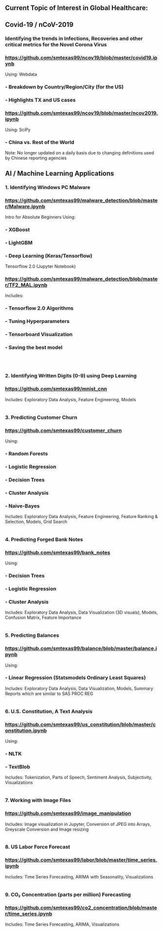 
## Current Topic of Interest in Global Healthcare: 
## Covid-19 / nCoV-2019
### Identifying the trends in Infections, Recoveries and other critical metrics for the Novel Corona Virus

###     https://github.com/smtexas99/ncov19/blob/master/covid19.ipynb
Using: Webdata 
###    - Breakdown by Country/Region/City (for the US)
###    - Highlights TX and US cases

###     https://github.com/smtexas99/ncov19/blob/master/ncov2019.ipynb
Using: SciPy 
###    - China vs. Rest of the World   
Note: No longer updated on a daily basis due to changing definitions used by Chinese reporting agencies

## AI / Machine Learning Applications

### 1. Identifying Windows PC Malware
###     https://github.com/smtexas99/malware_detection/blob/master/Malware.ipynb
Intro for Absolute Beginners Using:
###    - XGBoost
###    - LightGBM
###    - Deep Learning (Keras/Tensorflow)

Tensorflow 2.0 (Jupyter Notebook)
### https://github.com/smtexas99/malware_detection/blob/master/TF2_MAL.ipynb
Includes:
###    - Tensorflow 2.0 Algorithms
###    - Tuning Hyperparameters
###    - Tensorboard Visualization
###    - Saving the best model
<br></br>
### 2. Identifying Written Digits (0-9) using Deep Learning
###     https://github.com/smtexas99/mnist_cnn
Includes: Exploratory Data Analysis, Feature Engineering, Models
<br></br>
### 3. Predicting Customer Churn
###     https://github.com/smtexas99/customer_churn
Using:
###    - Random Forests
###    - Logistic Regression
###    - Decision Trees
###    - Cluster Analysis
###    - Naive-Bayes
Includes: Exploratory Data Analysis, Feature Engineering, Feature Ranking & Selection, Models, Grid Search
<br></br>
### 4. Predicting Forged Bank Notes
###     https://github.com/smtexas99/bank_notes
Using:
  ###   - Decision Trees
  ###   - Logistic Regression
  ###   - Cluster Analysis
Includes: Exploratory Data Analysis, Data Visualization (3D visuals), Models, Confusion Matrix, Feature Importance
<br></br>
### 5. Predicting Balances
###     https://github.com/smtexas99/balance/blob/master/balance.ipynb
Using:
  ###   - Linear Regression (Statsmodels Ordinary Least Squares)
Includes: Exploratory Data Analysis, Data Visualization, Models, Summary Reports which are similar to SAS PROC REG
<br></br>
### 6. U.S. Constitution, A Text Analysis
###    https://github.com/smtexas99/us_constitution/blob/master/constitution.ipynb
Using:
  ###   - NLTK
  ###   - TextBlob
Includes: Tokenization, Parts of Speech, Sentiment Analysis, Subjectivity, Visualizations
<br></br>
### 7. Working with Image Files
###    https://github.com/smtexas99/image_manipulation
Includes: Image visualization in Jupyter, Conversion of JPEG into Arrays, Greyscale Conversion and Image resizing
<br></br>

### 8. US Labor Force Forecast
###    https://github.com/smtexas99/labor/blob/master/time_series.ipynb
Includes: Time Series Forecasting, ARIMA with Seasonality, Visualizations
<br></br>

### 9. CO₂ Concentration (parts per million) Forecasting
###    https://github.com/smtexas99/co2_concentration/blob/master/time_series.ipynb
Includes: Time Series Forecasting, ARIMA, Visualizations
